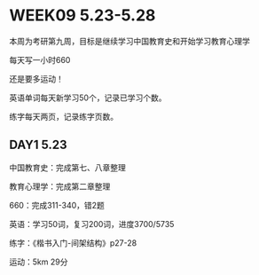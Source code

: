 # WEEK09 5.23-5.28

本周为考研第九周，目标是继续学习中国教育史和开始学习教育心理学

每天写一小时660

还是要多运动！

英语单词每天新学习50个，记录已学习个数。

练字每天两页，记录练字页数。

## DAY1 5.23

中国教育史：完成第七、八章整理

教育心理学：完成第二章整理

660：完成311-340，错2题

英语：学习50词，复习200词，进度3700/5735

练字：《楷书入门-间架结构》p27-28

运动：5km 29分


